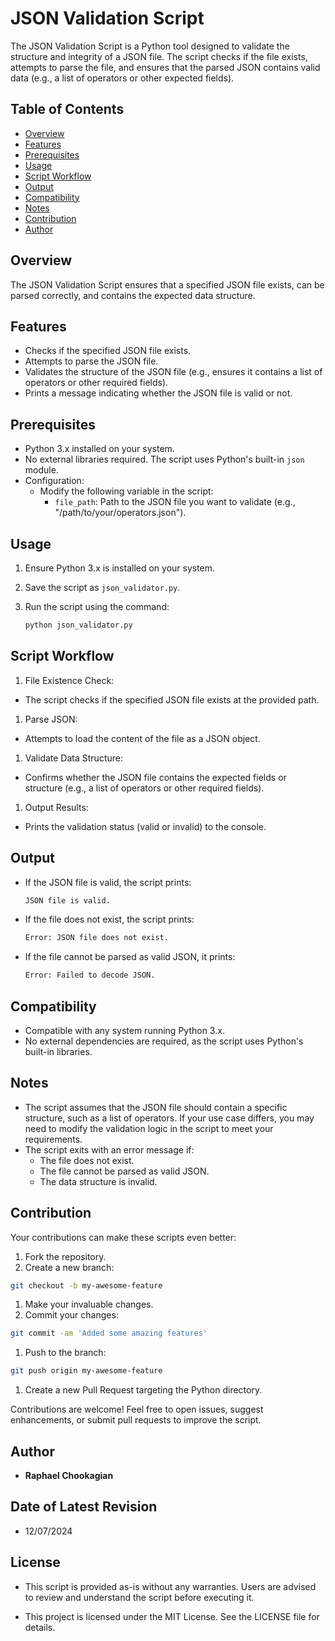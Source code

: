# JSON Validation Script

The JSON Validation Script is a Python tool designed to validate the structure and integrity of a JSON file. The script checks if the file exists, attempts to parse the file, and ensures that the parsed JSON contains valid data (e.g., a list of operators or other expected fields).

## **Table of Contents**

- [Overview](#overview)
- [Features](#features)
- [Prerequisites](#prerequisites)
- [Usage](#usage)
- [Script Workflow](#script-workflow)
- [Output](#output)
- [Compatibility](#compatibility)
- [Notes](#notes)
- [Contribution](#contribution)
- [Author](#author)

## **Overview**

The JSON Validation Script ensures that a specified JSON file exists, can be parsed correctly, and contains the expected data structure.

## **Features**

- Checks if the specified JSON file exists.
- Attempts to parse the JSON file.
- Validates the structure of the JSON file (e.g., ensures it contains a list of operators or other required fields).
- Prints a message indicating whether the JSON file is valid or not.

## **Prerequisites**

- Python 3.x installed on your system.
- No external libraries required. The script uses Python's built-in `json` module.
- Configuration:
  - Modify the following variable in the script:
    - `file_path`: Path to the JSON file you want to validate (e.g., "/path/to/your/operators.json").

## **Usage**

1. Ensure Python 3.x is installed on your system.
2. Save the script as `json_validator.py`.
3. Run the script using the command:

    ```bash
   python json_validator.py
    ```

## **Script Workflow**

1. File Existence Check:

- The script checks if the specified JSON file exists at the provided path.

1. Parse JSON:

- Attempts to load the content of the file as a JSON object.

1. Validate Data Structure:

- Confirms whether the JSON file contains the expected fields or structure (e.g., a list of operators or other required fields).

1. Output Results:

- Prints the validation status (valid or invalid) to the console.


## **Output**

- If the JSON file is valid, the script prints:

    ```bash
    JSON file is valid.
    ```

- If the file does not exist, the script prints:

    ```bash
    Error: JSON file does not exist.
    ```

- If the file cannot be parsed as valid JSON, it prints:

    ```bash
    Error: Failed to decode JSON.
    ```

## **Compatibility**

- Compatible with any system running Python 3.x.
- No external dependencies are required, as the script uses Python's built-in libraries.

## **Notes**

- The script assumes that the JSON file should contain a specific structure, such as a list of operators. If your use case differs, you may need to modify the validation logic in the script to meet your requirements.
- The script exits with an error message if:
  - The file does not exist.
  - The file cannot be parsed as valid JSON.
  - The data structure is invalid.

## **Contribution**

Your contributions can make these scripts even better:

1. Fork the repository.
1. Create a new branch:

  ```bash
  git checkout -b my-awesome-feature
  ```

1. Make your invaluable changes.
1. Commit your changes:

  ```bash
  git commit -am 'Added some amazing features'
  ```

1. Push to the branch:

  ```bash
  git push origin my-awesome-feature
  ```

1. Create a new Pull Request targeting the Python directory.

Contributions are welcome! Feel free to open issues, suggest enhancements, or submit pull requests to improve the script.

## **Author**

- **Raphael Chookagian**

## **Date of Latest Revision**

- 12/07/2024

## **License**

- This script is provided as-is without any warranties. Users are advised to review and understand the script before executing it.

- This project is licensed under the MIT License. See the LICENSE file for details.

